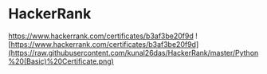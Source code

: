 # HackerRank
https://www.hackerrank.com/certificates/b3af3be20f9d
![https://www.hackerrank.com/certificates/b3af3be20f9d](https://raw.githubusercontent.com/kunal26das/HackerRank/master/Python%20(Basic)%20Certificate.png)
